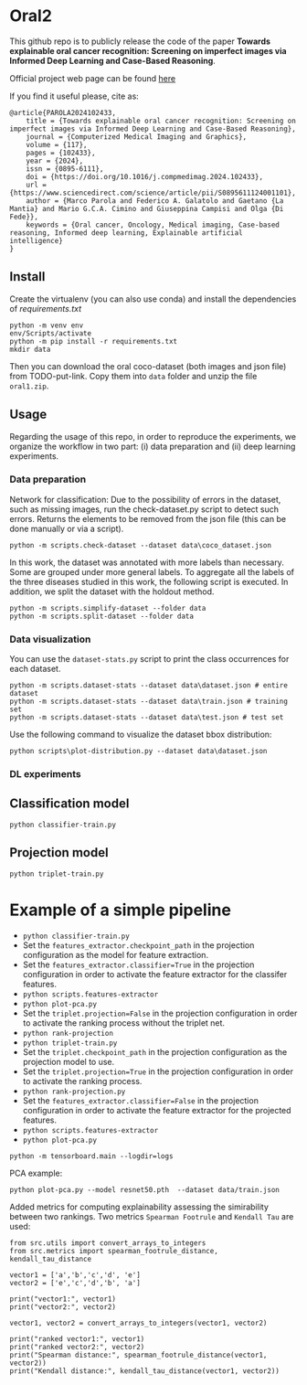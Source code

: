 # **Oral2**

This github repo is to publicly release the code of the paper **Towards explainable oral cancer recognition: Screening on imperfect images via Informed Deep Learning and Case-Based Reasoning**. 

Official project web page can be found [here](https://marcoparola.github.io/oral2/)

If you find it useful please, cite as:
```
@article{PAROLA2024102433,
    title = {Towards explainable oral cancer recognition: Screening on imperfect images via Informed Deep Learning and Case-Based Reasoning},
    journal = {Computerized Medical Imaging and Graphics},
    volume = {117},
    pages = {102433},
    year = {2024},
    issn = {0895-6111},
    doi = {https://doi.org/10.1016/j.compmedimag.2024.102433},
    url = {https://www.sciencedirect.com/science/article/pii/S0895611124001101},
    author = {Marco Parola and Federico A. Galatolo and Gaetano {La Mantia} and Mario G.C.A. Cimino and Giuseppina Campisi and Olga {Di Fede}},
    keywords = {Oral cancer, Oncology, Medical imaging, Case-based reasoning, Informed deep learning, Explainable artificial intelligence}
}
```

## Install

Create the virtualenv (you can also use conda) and install the dependencies of *requirements.txt*

```
python -m venv env
env/Scripts/activate
python -m pip install -r requirements.txt
mkdir data
```
Then you can download the oral coco-dataset (both images and json file) from TODO-put-link. Copy them into `data` folder and unzip the file `oral1.zip`.

## Usage
Regarding the usage of this repo, in order to reproduce the experiments, we organize the workflow in two part: (i) data preparation and (ii) deep learning experiments.

### Data preparation
Network for classification:
Due to the possibility of errors in the dataset, such as missing images, run the check-dataset.py script to detect such errors. Returns the elements to be removed from the json file (this can be done manually or via a script).
```
python -m scripts.check-dataset --dataset data\coco_dataset.json
```
In this work, the dataset was annotated with more labels than necessary. Some are grouped under more general labels. To aggregate all the labels of the three diseases studied in this work, the following script is executed. In addition, we split the dataset with the holdout method.
```
python -m scripts.simplify-dataset --folder data
python -m scripts.split-dataset --folder data
```

### Data visualization

You can use the `dataset-stats.py`   script to print the class occurrences for each dataset.
```
python -m scripts.dataset-stats --dataset data\dataset.json # entire dataset
python -m scripts.dataset-stats --dataset data\train.json # training set
python -m scripts.dataset-stats --dataset data\test.json # test set
```

Use the following command to visualize the dataset bbox distribution: 
```
python scripts\plot-distribution.py --dataset data\dataset.json
```

### DL experiments

## Classification model
```
python classifier-train.py
```

## Projection model
```
python triplet-train.py
```

# Example of a simple pipeline

- ```python classifier-train.py```
- Set the `features_extractor.checkpoint_path` in the projection configuration as the model for feature extraction.
- Set the `features_extractor.classifier=True` in the projection configuration in order to activate the feature extractor for the classifer features.
- ```python scripts.features-extractor```
- ```python plot-pca.py```
- Set the `triplet.projection=False` in the projection configuration in order to activate the ranking process without the triplet net.
- ```python rank-projection```
- ```python triplet-train.py```
- Set the `triplet.checkpoint_path` in the projection configuration as the projection model to use.
- Set the `triplet.projection=True` in the projection configuration in order to activate the ranking process.
- ```python rank-projection.py```
- Set the `features_extractor.classifier=False` in the projection configuration in order to activate the feature extractor for the projected features.
- ```python scripts.features-extractor```
- ```python plot-pca.py```



```
python -m tensorboard.main --logdir=logs
```

PCA example:

```
python plot-pca.py --model resnet50.pth  --dataset data/train.json
```

Added metrics for computing explainability assessing the simirability between two rankings.
Two metrics `Spearman Footrule` and `Kendall Tau` are used:

```
from src.utils import convert_arrays_to_integers
from src.metrics import spearman_footrule_distance, kendall_tau_distance

vector1 = ['a','b','c','d', 'e']
vector2 = ['e','c','d','b', 'a']

print("vector1:", vector1)
print("vector2:", vector2)

vector1, vector2 = convert_arrays_to_integers(vector1, vector2)

print("ranked vector1:", vector1)
print("ranked vector2:", vector2)
print("Spearman distance:", spearman_footrule_distance(vector1, vector2))
print("Kendall distance:", kendall_tau_distance(vector1, vector2))
```